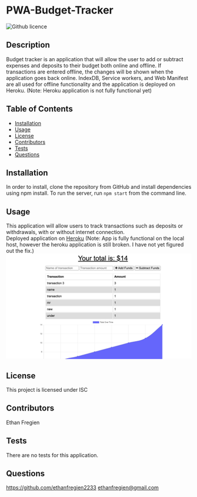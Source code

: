 # PWA-Budget-Tracker
![Github licence](http://img.shields.io/badge/license-ISC-blue.svg)

## Description 
Budget tracker is an application that will allow the user to add or subtract expenses and deposits to their budget both online and offline. If transactions are entered offline, the changes will be shown when the application goes back online. IndexDB, Service workers, and Web Manifest are all used for offline functionality and the application is deployed on Heroku. (Note: Heroku application is not fully functional yet)

## Table of Contents
* [Installation](#installation)
* [Usage](#usage)
* [License](#license)
* [Contributors](#contributors)
* [Tests](#tests)
* [Questions](#questions)

## Installation 
In order to install, clone the repository from GitHub and install dependencies using npm install. To run the server, run `npm start` from the command line. 

## Usage 
This application will allow users to track transactions such as deposits or withdrawals, with or without internet connection. <br>
Deployed application on [Heroku](https://shrouded-lowlands-45852.herokuapp.com/) (Note: App is fully functional on the local host, however the heroku application is still broken. I have not yet figured out the fix.)<br>
<img src='srn.jpg'>

## License 
This project is licensed under ISC

## Contributors 
Ethan Fregien

## Tests
There are no tests for this application. 

## Questions
https://github.com/ethanfregien2233
ethanfregien@gmail.com
